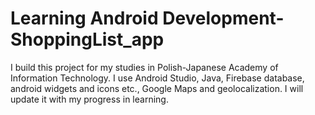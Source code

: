 # Learning Android Development-ShoppingList_app
I build this project for my studies in Polish-Japanese Academy of Information Technology. I use Android Studio, Java, Firebase database, android widgets and icons etc., Google Maps and geolocalization. I will update it with my progress in learning.
